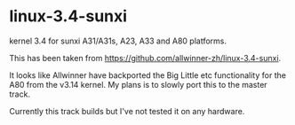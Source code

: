linux-3.4-sunxi
===============

kernel 3.4 for sunxi A31/A31s, A23, A33 and A80 platforms.

This has been taken from https://github.com/allwinner-zh/linux-3.4-sunxi.

It looks like Allwinner have backported the Big Little etc functionality for the A80 from 
the v3.14 kernel. My plans is to slowly port this to the master track.

Currently this track builds but I've not tested it on any hardware.
